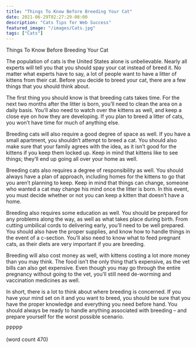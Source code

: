 ```yaml
---
title: "Things To Know Before Breeding Your Cat"
date: 2021-06-29T02:27:29-08:00
description: "Cats Tips for Web Success"
featured_image: "/images/Cats.jpg"
tags: ["Cats"]
---
```


Things To Know Before Breeding Your Cat

The population of cats is the United States alone is unbelievable.  Nearly all experts will tell you that you should spay your cat instead of breed it.  No matter what experts have to say, a lot of people want to have a litter of kittens from their cat.  Before you decide to breed your cat, there are a few things that you should think about.

The first thing you should know is that breeding cats takes time.  For the next two months after the litter is born, you’ll need to clean the area on a daily basis.  You’ll also need to watch over the kittens as well, and keep a close eye on how they are developing.  If you plan to breed a litter of cats, you won’t have time for much of anything else.

Breeding cats will also require a good degree of space as well.  If you have a small apartment, you shouldn’t attempt to breed a cat.  You should also make sure that your family agrees with the idea, as it isn’t good for the kittens if you keep them locked up.  Keep in mind that kittens like to see things; they’ll end up going all over your home as well.  

Breeding cats also requires a degree of responsibility as well.  You should always have a plan of approach, including homes for the kittens to go that you aren’t planning to keep.  Keep in mind that things can change, someone who wanted a cat may change his mind once the litter is born.  In this event, you must decide whether or not you can keep a kitten that doesn’t have a home.

Breeding also requires some education as well.  You should be prepared for any problems along the way, as well as what takes place during birth.  From cutting umbilical cords to delivering early, you’ll need to be well prepared.  You should also have the proper supplies, and know how to handle things in the event of a c-section.  You’ll also need to know what to feed pregnant cats, as their diets are very important if you are breeding.

Breeding will also cost money as well, with kittens costing a lot more money than you may think.  The food isn’t the only thing that’s expensive, as the vet bills can also get expensive.  Even though you may go through the entire pregnancy without going to the vet, you’ll still need de-worming and vaccination medicines as well.

In short, there is a lot to think about where breeding is concerned. If you have your mind set on it and you want to breed, you should be sure that you have the proper knowledge and everything you need before hand.  You should always be ready to handle anything associated with breeding – and prepare yourself for the worst possible scenario.

PPPPP

(word count 470)
